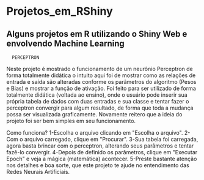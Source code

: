 # Projetos_em_RShiny
Alguns projetos em R utilizando o Shiny Web e envolvendo Machine Learning
--
  
   
 
 

      PERCEPTRON                                 

Neste projeto é mostrado o funcionamento de um neurônio Perceptron de forma totalmente didática 
o intuito aqui foi de mostrar como as relações de entrada e saída são alteradas conforme os parâmetros do algoritmo (Pesos e Bias) e mostrar a função de ativação. 
Foi feito para ser utilizado de forma totalmente didática (voltada ao ensino), onde o usuário pode inserir sua própria tabela de dados com duas entradas e sua classe e tentar fazer o perceptron convergir para algum resultado, de forma que toda a mudança possa ser visualizada graficamente. Novamente reitero que a ideia do projeto foi ser bem simples em seu funcionamento. 
 
 Como funciona? 
 1-Escolha o arquivo clicando em "Escolha o arquivo". 
 2-Com o arquivo carregado, clique em "Procurar". 
 3-Sua tabela foi carregada, agora basta brincar com o perceptron, alterando seus parâmetros e tentar fazê-lo convergir. 
 4-Depois de definido os parâmetros, clique em "Executar Epoch" e veja a mágica (matemática) acontecer. 
 5-Preste bastante atenção nos detalhes e boa sorte, que este projeto te ajude no entendimento das Redes Neurais Artificiais.
